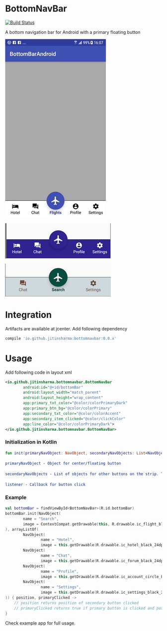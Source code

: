 # BottomNavBar

[![Build Status](https://travis-ci.org/jitinsharma/BottomNavBar.svg?branch=master)](https://travis-ci.org/jitinsharma/BottomNavBar)

A bottom navigation bar for Android with a primary floating button

![](./docs/fullscreen.gif)

![Option 1](./docs/option_1.png)

![Option 2](./docs/option_2.png)

# Integration

Artifacts are available at jcenter.
Add following dependency

```gradle
compile 'io.github.jitinsharma:bottomnavbar:0.0.x'
```

# Usage

Add following code in layout xml
```xml
<io.github.jitinsharma.bottomnavbar.BottomNavBar
        android:id="@+id/bottomBar"
        android:layout_width="match_parent"
        android:layout_height="wrap_content"
        app:primary_txt_color="@color/colorPrimaryDark"
        app:primary_btn_bg="@color/colorPrimary"
        app:secondary_txt_color="@color/colorAccent"
        app:secondary_item_clicked="@color/clickColor"
        app:line_color="@color/colorPrimaryDark">
</io.github.jitinsharma.bottomnavbar.BottomNavBar>
```

### Initialization in Kotlin
```kotlin
fun init(primaryNavObject: NavObject, secondaryNavObjects: List<NavObject>, listener : (position : Int, primaryClicked : Boolean) -> Unit)

primaryNavObject - Object for center/floating button

secondaryNavObjects - List of objects for other buttons on the strip. The size of this list should be 2 or 4

listener - Callback for button click
```

### Example
```kotlin
val bottomBar = findViewById<BottomNavBar>(R.id.bottomBar)
bottomBar.init(NavObject(
        name = "Search",
        image = ContextCompat.getDrawable(this, R.drawable.ic_flight_black_24dp)
), arrayListOf(
        NavObject(
                name = "Hotel",
                image = this.getDrawable(R.drawable.ic_hotel_black_24dp)),
        NavObject(
                name = "Chat",
                image = this.getDrawable(R.drawable.ic_forum_black_24dp)),
        NavObject(
                name = "Profile",
                image = this.getDrawable(R.drawable.ic_account_circle_black_24dp)),
        NavObject(
                name = "Settings",
                image = this.getDrawable(R.drawable.ic_settings_black_24dp))
)) { position, primaryClicked ->
    // position returns position of secondary button clicked
    // primaryClicked returns true if primary button is clicked and position returned is -1
}
```

Check example app for full usage.